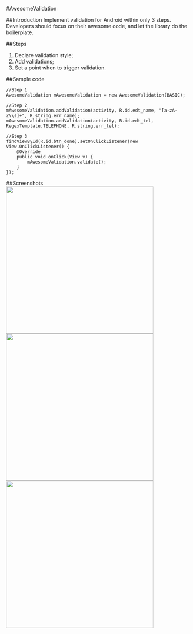 #AwesomeValidation

##Introduction
Implement validation for Android within only 3 steps.  Developers should focus on their awesome code, and let the library do the boilerplate.

##Steps
1. Declare validation style;
2. Add validations;
3. Set a point when to trigger validation.

##Sample code
```
//Step 1
AwesomeValidation mAwesomeValidation = new AwesomeValidation(BASIC);

//Step 2
mAwesomeValidation.addValidation(activity, R.id.edt_name, "[a-zA-Z\\s]+", R.string.err_name);
mAwesomeValidation.addValidation(activity, R.id.edt_tel, RegexTemplate.TELEPHONE, R.string.err_tel);

//Step 3
findViewById(R.id.btn_done).setOnClickListener(new View.OnClickListener() {
    @Override
    public void onClick(View v) {
        mAwesomeValidation.validate();
    }
});
```

##Screenshots
<a href="url"><img src="https://cloud.githubusercontent.com/assets/352956/5984428/7ee94cc2-a8d6-11e4-8533-a6dbbd6b7499.png" height="400"></a>
<a href="url"><img src="https://cloud.githubusercontent.com/assets/352956/5984429/82d3d4ba-a8d6-11e4-8634-f955ed2e55ac.png" height="400"></a>
<a href="url"><img src="https://cloud.githubusercontent.com/assets/352956/5984430/8611aa9e-a8d6-11e4-86cf-59ffe7dc18a3.png" height="400"></a>
